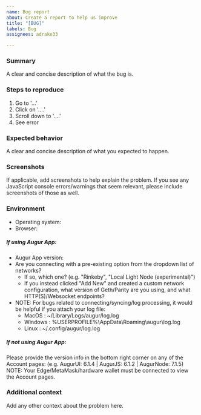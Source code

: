 ```yaml
---
name: Bug report
about: Create a report to help us improve
title: "[BUG]"
labels: Bug
assignees: adrake33

---
```


### Summary
A clear and concise description of what the bug is.

### Steps to reproduce
1. Go to '...'
2. Click on '....'
3. Scroll down to '....'
4. See error

### Expected behavior
A clear and concise description of what you expected to happen.

### Screenshots
If applicable, add screenshots to help explain the problem. If you see any JavaScript console errors/warnings that seem relevant, please include screenshots of those as well.

### Environment
- Operating system:
- Browser:

##### If using Augur App:
 - Augur App version: 
- Are you connecting with a pre-existing option from the dropdown list of networks?
    - If so, which one? 
(e.g. "Rinkeby", "Local Light Node (experimental)")
    - If you instead clicked "Add New" and created a custom network configuration, what version of Geth/Parity are you using, and what HTTP(S)/Websocket endpoints?
- NOTE: For bugs related to connecting/syncing/log processing, it would be helpful if you attach your log file:
    - MacOS : ~/Library/Logs/augur/log.log
    - Windows : %USERPROFILE%\AppData\Roaming\augur\log.log
    - Linux : ~/.config/augur/log.log

##### If not using Augur App:
Please provide the version info in the bottom right corner on any of the Account pages:
 (e.g. AugurUI: 6.1.4 | AugurJS: 6.1.2 | AugurNode: 7.1.5)
 NOTE: Your Edge/MetaMask/hardware wallet must be connected to view the Account pages. 

### Additional context
Add any other context about the problem here.